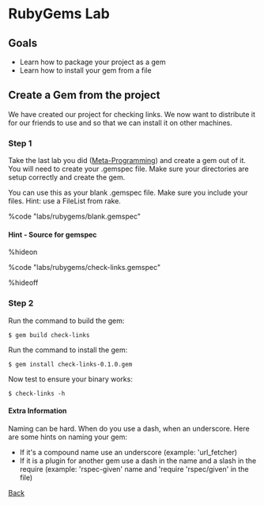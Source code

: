 # RubyGems Lab

## Goals 

* Learn how to package your project as a gem
* Learn how to install your gem from a file

## Create a Gem from the project

We have created our project for checking links. We now want to distribute it for our friends to use and so that we can install it on other machines. 

### Step 1

Take the last lab you did ([Meta-Programming](meta_programming.html)) and create a gem out of it. You will need to create your .gemspec file. Make sure your directories are setup correctly and create the gem.

You can use this as your blank .gemspec file. Make sure you include your files. Hint: use a FileList from rake. 

%code "labs/rubygems/blank.gemspec"

#### Hint - Source for gemspec

%hideon

%code "labs/rubygems/check-links.gemspec"

%hideoff


### Step 2

Run the command to build the gem:

    $ gem build check-links

Run the command to install the gem: 

    $ gem install check-links-0.1.0.gem 

Now test to ensure your binary works:

    $ check-links -h

#### Extra Information

Naming can be hard. When do you use a dash, when an underscore. Here are some hints on naming your gem:
* If it's a compound name use an underscore (example: 'url_fetcher)
* If it is a plugin for another gem use a dash in the name and a slash in the require (example: 'rspec-given' name and 'require 'rspec/given' in the file)

[Back](index.html)
